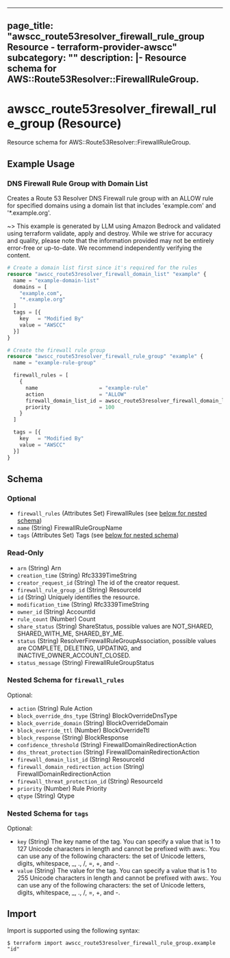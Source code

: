 
---
page_title: "awscc_route53resolver_firewall_rule_group Resource - terraform-provider-awscc"
subcategory: ""
description: |-
  Resource schema for AWS::Route53Resolver::FirewallRuleGroup.
---

# awscc_route53resolver_firewall_rule_group (Resource)

Resource schema for AWS::Route53Resolver::FirewallRuleGroup.

## Example Usage

### DNS Firewall Rule Group with Domain List

Creates a Route 53 Resolver DNS Firewall rule group with an ALLOW rule for specified domains using a domain list that includes 'example.com' and '*.example.org'.

~> This example is generated by LLM using Amazon Bedrock and validated using terraform validate, apply and destroy. While we strive for accuracy and quality, please note that the information provided may not be entirely error-free or up-to-date. We recommend independently verifying the content.

```terraform
# Create a domain list first since it's required for the rules
resource "awscc_route53resolver_firewall_domain_list" "example" {
  name = "example-domain-list"
  domains = [
    "example.com",
    "*.example.org"
  ]
  tags = [{
    key   = "Modified By"
    value = "AWSCC"
  }]
}

# Create the firewall rule group
resource "awscc_route53resolver_firewall_rule_group" "example" {
  name = "example-rule-group"

  firewall_rules = [
    {
      name                    = "example-rule"
      action                  = "ALLOW"
      firewall_domain_list_id = awscc_route53resolver_firewall_domain_list.example.id
      priority                = 100
    }
  ]

  tags = [{
    key   = "Modified By"
    value = "AWSCC"
  }]
}
```

<!-- schema generated by tfplugindocs -->
## Schema

### Optional

- `firewall_rules` (Attributes Set) FirewallRules (see [below for nested schema](#nestedatt--firewall_rules))
- `name` (String) FirewallRuleGroupName
- `tags` (Attributes Set) Tags (see [below for nested schema](#nestedatt--tags))

### Read-Only

- `arn` (String) Arn
- `creation_time` (String) Rfc3339TimeString
- `creator_request_id` (String) The id of the creator request.
- `firewall_rule_group_id` (String) ResourceId
- `id` (String) Uniquely identifies the resource.
- `modification_time` (String) Rfc3339TimeString
- `owner_id` (String) AccountId
- `rule_count` (Number) Count
- `share_status` (String) ShareStatus, possible values are NOT_SHARED, SHARED_WITH_ME, SHARED_BY_ME.
- `status` (String) ResolverFirewallRuleGroupAssociation, possible values are COMPLETE, DELETING, UPDATING, and INACTIVE_OWNER_ACCOUNT_CLOSED.
- `status_message` (String) FirewallRuleGroupStatus

<a id="nestedatt--firewall_rules"></a>
### Nested Schema for `firewall_rules`

Optional:

- `action` (String) Rule Action
- `block_override_dns_type` (String) BlockOverrideDnsType
- `block_override_domain` (String) BlockOverrideDomain
- `block_override_ttl` (Number) BlockOverrideTtl
- `block_response` (String) BlockResponse
- `confidence_threshold` (String) FirewallDomainRedirectionAction
- `dns_threat_protection` (String) FirewallDomainRedirectionAction
- `firewall_domain_list_id` (String) ResourceId
- `firewall_domain_redirection_action` (String) FirewallDomainRedirectionAction
- `firewall_threat_protection_id` (String) ResourceId
- `priority` (Number) Rule Priority
- `qtype` (String) Qtype


<a id="nestedatt--tags"></a>
### Nested Schema for `tags`

Optional:

- `key` (String) The key name of the tag. You can specify a value that is 1 to 127 Unicode characters in length and cannot be prefixed with aws:. You can use any of the following characters: the set of Unicode letters, digits, whitespace, _, ., /, =, +, and -.
- `value` (String) The value for the tag. You can specify a value that is 1 to 255 Unicode characters in length and cannot be prefixed with aws:. You can use any of the following characters: the set of Unicode letters, digits, whitespace, _, ., /, =, +, and -.

## Import

Import is supported using the following syntax:

```shell
$ terraform import awscc_route53resolver_firewall_rule_group.example "id"
```
